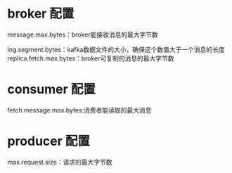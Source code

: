 # broker 配置
message.max.bytes：broker能接收消息的最大字节数

log.segment.bytes：kafka数据文件的大小，确保这个数值大于一个消息的长度
replica.fetch.max.bytes：broker可复制的消息的最大字节数

# consumer 配置
fetch.message.max.bytes:消费者能读取的最大消息

# producer 配置
max.request.size：请求的最大字节数
